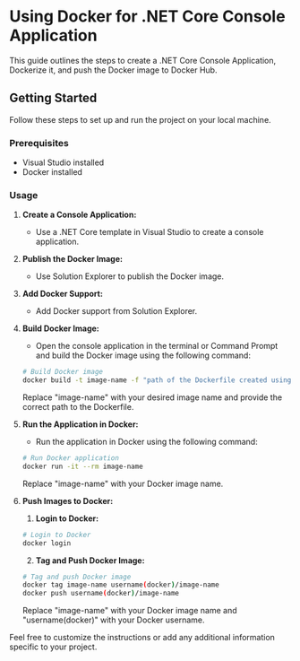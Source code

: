 # Using Docker for .NET Core Console Application

This guide outlines the steps to create a .NET Core Console Application, Dockerize it, and push the Docker image to Docker Hub.

## Getting Started

Follow these steps to set up and run the project on your local machine.

### Prerequisites

- Visual Studio installed
- Docker installed

### Usage

1. **Create a Console Application:**
   - Use a .NET Core template in Visual Studio to create a console application.

2. **Publish the Docker Image:**
   - Use Solution Explorer to publish the Docker image.

3. **Add Docker Support:**
   - Add Docker support from Solution Explorer.

4. **Build Docker Image:**
   - Open the console application in the terminal or Command Prompt and build the Docker image using the following command:

    ```bash
    # Build Docker image
    docker build -t image-name -f "path of the Dockerfile created using Docker Support (locally)" .
    ```

   Replace "image-name" with your desired image name and provide the correct path to the Dockerfile.

5. **Run the Application in Docker:**
   - Run the application in Docker using the following command:

    ```bash
    # Run Docker application
    docker run -it --rm image-name
    ```

   Replace "image-name" with your Docker image name.

6. **Push Images to Docker:**
   1. **Login to Docker:**

    ```bash
    # Login to Docker
    docker login
    ```

   2. **Tag and Push Docker Image:**

    ```bash
    # Tag and push Docker image
    docker tag image-name username(docker)/image-name
    docker push username(docker)/image-name
    ```

   Replace "image-name" with your Docker image name and "username(docker)" with your Docker username.

Feel free to customize the instructions or add any additional information specific to your project.
